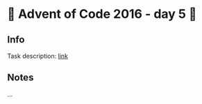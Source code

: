 # 🎄 Advent of Code 2016 - day 5 🎄

## Info

Task description: [link](https://adventofcode.com/2016/day/5)

## Notes

...
